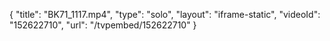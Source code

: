 {
    "title": "BK71_1117.mp4",
    "type": "solo",
    "layout": "iframe-static",
    "videoId": "152622710",
    "url": "\/tvpembed\/152622710"
}